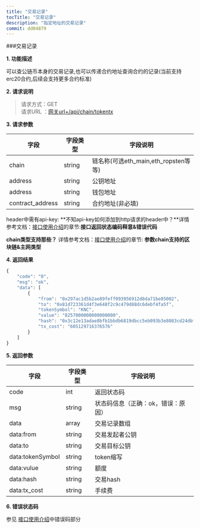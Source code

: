 ```yaml
---
title: "交易记录"
tocTitle: "交易记录"
description: "指定地址的交易记录"
commit: dd04879
---
```



###交易记录

**1. 功能描述**

可以查公链币本身的交易记录,也可以传递合约地址查询合约的记录(当前支持erc20合约,后续会支持更多合约标准)

**2. 请求说明**

> 请求方式：GET <br>
请求URL ：[网关url+/api/chain/tokentx](#)

**3. 请求参数**

字段       |字段类型       |字段说明
------------|-----------|-----------
chain  |string        |链名称(可选eth_main,eth_ropsten等等)
address  |string        |公钥地址
address  |string        |钱包地址
contract_address  |string        |合约地址(非必填)

header中需有api-key: **不知api-key如何添加到http请求的header中？**详情参考文档：[接口使用介绍](/docs/zh/started)的章节:**接口返回状态编码释意&错误代码** 

**chain类型支持那些？** 详情参考文档：[接口使用介绍](/docs/zh/started)的章节: **参数chain支持的区块链&主网类型** 

**4. 返回结果**

```javascript
{
    "code": "0",
    "msg": "ok",
    "data": [
        {
            "from": "0x297ac1d5b2ae89feff093956912d8da71be85002",
            "to": "0x81d723361d4f3e648f2c9c479d88dc6debf4fa5f",
            "tokenSymbol": "KNC",
            "value": "8257000000000000000",
            "hash": "0x3c12e13adae8bfb1bbdb6819dbcc5eb093b3e8083cd24dbfdebbbcdba1d79968",
            "tx_cost": "605129716376576"
        }
    ]
}
```

**5. 返回参数**

字段       |字段类型       |字段说明
------------|-----------|-----------
code       |int        |返回状态码
msg       |string        |状态码信息（正确：ok，错误：原因）
data        |array        |交易记录数组
data:from        |string        |交易发起者公钥
data:to        |string        |交易目标公钥
data:tokenSymbol       |string        |token缩写
data:vulue       |string        |额度
data:hash |string        |交易hash
data:tx_cost |string        |手续费

**6. 错误状态码**

参见 [接口使用介绍](/started)中错误码部分





